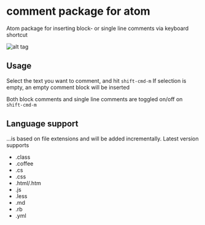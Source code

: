 # comment package for atom

Atom package for inserting block- or single line comments via keyboard shortcut

![alt tag](https://raw.github.com/havber/comment/master/example.gif)

## Usage
Select the text you want to comment, and hit ```shift-cmd-m```
If selection is empty, an empty comment block will be inserted

Both block comments and single line comments are toggled on/off on ```shift-cmd-m```

## Language support
...is based on file extensions and will be added incrementally.
Latest version supports
* .class
* .coffee
* .cs
* .css
* .html/.htm
* .js
* .less
* .md
* .rb
* .yml
